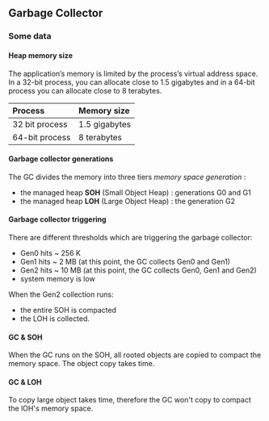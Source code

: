 ## Garbage Collector

### Some data

#### Heap memory size

The application’s memory is limited by the process’s virtual address space. 
In a 32-bit process, you can allocate close to 1.5 gigabytes and in a 64-bit process you can allocate close to 8 terabytes.

|Process | Memory size |
|:-------|:------------|
|32 bit process | 1.5 gigabytes |
|64-bit process | 8 terabytes   |


#### Garbage collector generations

The GC divides the memory into three tiers _memory space generation_ :
- the managed heap __SOH__ (Small Object Heap) : generations G0 and G1
- the managed heap __LOH__ (Large Object Heap) : the generation G2

#### Garbage collector triggering

There are different thresholds which are triggering the garbage collector:
- Gen0 hits ~ 256 K
- Gen1 hits ~ 2 MB (at this point, the GC collects Gen0 and Gen1)
- Gen2 hits ~ 10 MB (at this point, the GC collects Gen0, Gen1 and Gen2)
- system memory is low

When the Gen2 collection runs:
- the entire SOH is compacted
- the LOH is collected.

#### GC & SOH

When the GC runs on the SOH, all rooted objects are copied to compact the memory space. The object copy takes time.

#### GC & LOH

To copy large object takes time, therefore the GC won't copy to compact the lOH's memory space.





